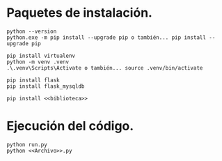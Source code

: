 # Paquetes de instalación.

    python --version
    python.exe -m pip install --upgrade pip o también... pip install --upgrade pip

    pip install virtualenv
    python -m venv .venv
    .\.venv\Scripts\Activate o también... source .venv/bin/activate

    pip install flask
    pip install flask_mysqldb

    pip install <<biblioteca>>

# Ejecución del código.

    python run.py
    python <<Archivo>>.py
